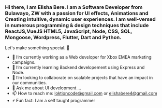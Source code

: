 ### Hi there, I am Elisha Bere. I am a Software Developer from Bulawayo, ZW with a passion for UI effects, Animations and Creating intuitive, dynamic user experiences. I am well-versed in numerous programming & design techniques that include ReactJS,VueJS HTML5, JavaScript, Node, CSS, SQL, Mongoose, Wordpress, Flutter, Dart and Python.

Let's make something special. 👋

- 🔭 I’m currently working as a Web developer for Xbox EMEA marketing campaigns.
- 🌱 I’m currently learning Backend developement using Express and Node.
- 👯 I’m looking to collaborate on scalable projects that have an impact in our communities.
- 💬 Ask me about UI development ...
- 📫 How to reach me: loktioncode@gmail.com or elishabere4@gmail.com
- ⚡ Fun fact: I am a self taught programmer

